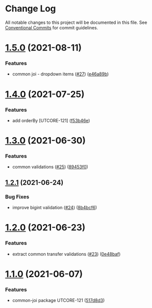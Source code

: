 # Change Log

All notable changes to this project will be documented in this file.
See [Conventional Commits](https://conventionalcommits.org) for commit guidelines.

# [1.5.0](https://github.com/softwaregroup-bg/ut-function/compare/ut-function.dispatch@1.4.0...ut-function.common-joi@1.5.0) (2021-08-11)


### Features

* common joi - dropdown items ([#27](https://github.com/softwaregroup-bg/ut-function/issues/27)) ([e46a89b](https://github.com/softwaregroup-bg/ut-function/commit/e46a89b323255938217b27ae213000d5508bea58))





# [1.4.0](https://github.com/softwaregroup-bg/ut-function/compare/ut-function.common-joi@1.3.0...ut-function.common-joi@1.4.0) (2021-07-25)


### Features

* add orderBy [UTCORE-121] ([f53b46e](https://github.com/softwaregroup-bg/ut-function/commit/f53b46e361aa9ba9e6e445e19c5fc7104faee9c6))





# [1.3.0](https://github.com/softwaregroup-bg/ut-function/compare/ut-function.common-joi@1.2.1...ut-function.common-joi@1.3.0) (2021-06-30)


### Features

* common validations ([#25](https://github.com/softwaregroup-bg/ut-function/issues/25)) ([89453f0](https://github.com/softwaregroup-bg/ut-function/commit/89453f0ca918be545fe3322912967f4706e01802))





## [1.2.1](https://github.com/softwaregroup-bg/ut-function/compare/ut-function.common-joi@1.2.0...ut-function.common-joi@1.2.1) (2021-06-24)


### Bug Fixes

* improve bigint validation ([#24](https://github.com/softwaregroup-bg/ut-function/issues/24)) ([8b4bcf6](https://github.com/softwaregroup-bg/ut-function/commit/8b4bcf69d440ad6b6802e6fb8bc75d70f9415189))





# [1.2.0](https://github.com/softwaregroup-bg/ut-function/compare/ut-function.common-joi@1.1.0...ut-function.common-joi@1.2.0) (2021-06-23)


### Features

* extract common transfer validations ([#23](https://github.com/softwaregroup-bg/ut-function/issues/23)) ([0e48baf](https://github.com/softwaregroup-bg/ut-function/commit/0e48baf0d39a3a7e9e2126c3abf80cd3c2225b3c))





# [1.1.0](https://github.com/softwaregroup-bg/ut-function/compare/ut-function.currency@1.1.0...ut-function.common-joi@1.1.0) (2021-06-07)


### Features

* common-joi package UTCORE-121 ([517d8d3](https://github.com/softwaregroup-bg/ut-function/commit/517d8d3e8dbeeb526fcd41b409ec5605367a3c62))
